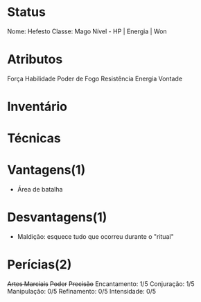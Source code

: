 # Status
Nome: Hefesto 
Classe: Mago
Nível -
HP |
Energia |
Won

# Atributos
Força
Habilidade
Poder de Fogo
Resistência
Energia
Vontade

# Inventário


# Técnicas 


# Vantagens(1) 
- Área de batalha

# Desvantagens(1)
- Maldição: esquece tudo que ocorreu durante o "ritual"

# Perícias(2)
~~Artes Marciais~~
~~Poder~~
~~Precisão~~
Encantamento: 1/5
Conjuração: 1/5
Manipulação: 0/5
Refinamento: 0/5
Intensidade: 0/5


